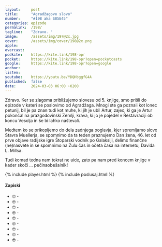 ```yaml
---
layout: 	post
title:  	"Agradžagovo slovo"
number: 	"#198 aka S05E45"
categories:	epizode
permalink:	/198/
tagline: 	"Zdravo. "
image:		/assets/img/197@2x.jpg
cover:		/assets/img/cover/198@2x.png
apple:		
overcast:	
podkite:	https://kite.link/198-opr
pocket:		https://kite.link/198-opr?open=pocketcasts
google:		https://kite.link/198-opr?open=google
anchor:		
listen:		
youtube:	https://youtu.be/YDQHbggfG4A
published:	false
date: 		2024-03-03 06:00 +0200
---
```


Zdravo. Ker se zlagoma približujemo slovesu od 5. knjige, smo prišli do epizode v kateri se poslovimo od Agradžaga. Mnogi ste ga poznali kot lonec petunij, bil je pa znan tudi kot muhe, ki jih je ubil Artur, zajec, ki ga je Artur pokončal na prazgodovinski Zemlji, krava, ki jo je pojedel v Restavraciji ob koncu Vesolja in še bi lahko naštevali. 

Medtem ko se prikopljemo do dela zadnjega poglavja, kjer spremljamo slovo Stavra Muellerja, se spomnimo da ta teden praznujemo Dan žena, 46. let od prve objave radijske igre Štoparski vodnik po Galaksiji, delimo finančne (ne)nasvete in se spomnimo na Zulu čas in očeta časa na internetu, Davida L. Millsa. 

Tudi komad tedna nam tokrat ne uide, zato pa nam pred koncem knjige v kader skoči … pečinaobešalnik! 

{% include player.html %}
{% include poslusaj.html %}

<!--break-->

#### Zapiski

- 🤓 []() - 
- 🤓 []() - 
- 🤓 []() - 
- 🤓 []() - 
- 🤓 []() - 
- 🤓 []() - 
- 🤓 []() - 
- 🤓 []() - 
- 🤓 []() - 